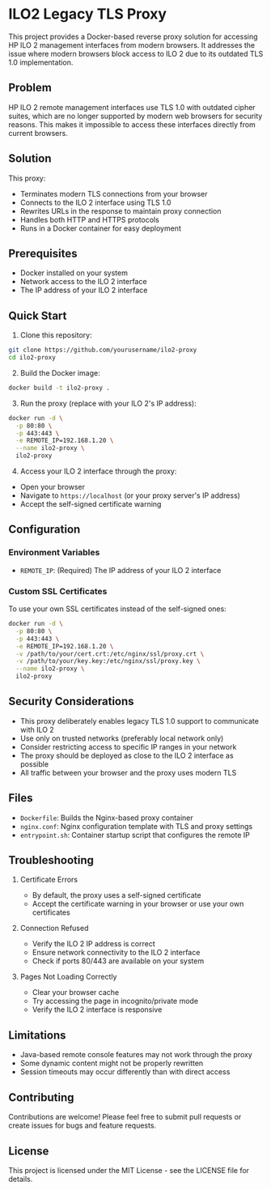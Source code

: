 # ILO2 Legacy TLS Proxy

This project provides a Docker-based reverse proxy solution for accessing HP ILO 2 management interfaces from modern browsers. It addresses the issue where modern browsers block access to ILO 2 due to its outdated TLS 1.0 implementation.

## Problem

HP ILO 2 remote management interfaces use TLS 1.0 with outdated cipher suites, which are no longer supported by modern web browsers for security reasons. This makes it impossible to access these interfaces directly from current browsers.

## Solution

This proxy:
- Terminates modern TLS connections from your browser
- Connects to the ILO 2 interface using TLS 1.0
- Rewrites URLs in the response to maintain proxy connection
- Handles both HTTP and HTTPS protocols
- Runs in a Docker container for easy deployment

## Prerequisites

- Docker installed on your system
- Network access to the ILO 2 interface
- The IP address of your ILO 2 interface

## Quick Start

1. Clone this repository:
```bash
git clone https://github.com/yourusername/ilo2-proxy
cd ilo2-proxy
```

2. Build the Docker image:
```bash
docker build -t ilo2-proxy .
```

3. Run the proxy (replace with your ILO 2's IP address):
```bash
docker run -d \
  -p 80:80 \
  -p 443:443 \
  -e REMOTE_IP=192.168.1.20 \
  --name ilo2-proxy \
  ilo2-proxy
```

4. Access your ILO 2 interface through the proxy:
- Open your browser
- Navigate to `https://localhost` (or your proxy server's IP address)
- Accept the self-signed certificate warning

## Configuration

### Environment Variables

- `REMOTE_IP`: (Required) The IP address of your ILO 2 interface

### Custom SSL Certificates

To use your own SSL certificates instead of the self-signed ones:

```bash
docker run -d \
  -p 80:80 \
  -p 443:443 \
  -e REMOTE_IP=192.168.1.20 \
  -v /path/to/your/cert.crt:/etc/nginx/ssl/proxy.crt \
  -v /path/to/your/key.key:/etc/nginx/ssl/proxy.key \
  --name ilo2-proxy \
  ilo2-proxy
```

## Security Considerations

- This proxy deliberately enables legacy TLS 1.0 support to communicate with ILO 2
- Use only on trusted networks (preferably local network only)
- Consider restricting access to specific IP ranges in your network
- The proxy should be deployed as close to the ILO 2 interface as possible
- All traffic between your browser and the proxy uses modern TLS

## Files

- `Dockerfile`: Builds the Nginx-based proxy container
- `nginx.conf`: Nginx configuration template with TLS and proxy settings
- `entrypoint.sh`: Container startup script that configures the remote IP

## Troubleshooting

1. Certificate Errors
   - By default, the proxy uses a self-signed certificate
   - Accept the certificate warning in your browser or use your own certificates

2. Connection Refused
   - Verify the ILO 2 IP address is correct
   - Ensure network connectivity to the ILO 2 interface
   - Check if ports 80/443 are available on your system

3. Pages Not Loading Correctly
   - Clear your browser cache
   - Try accessing the page in incognito/private mode
   - Verify the ILO 2 interface is responsive

## Limitations

- Java-based remote console features may not work through the proxy
- Some dynamic content might not be properly rewritten
- Session timeouts may occur differently than with direct access

## Contributing

Contributions are welcome! Please feel free to submit pull requests or create issues for bugs and feature requests.

## License

This project is licensed under the MIT License - see the LICENSE file for details.
